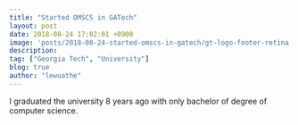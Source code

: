 ```yaml
---
title: "Started OMSCS in GATech"
layout: post
date: 2018-08-24 17:02:01 +0900
image: 'posts/2018-08-24-started-omscs-in-gatech/gt-logo-footer-retina.png'
description:
tag: ["Georgia Tech", "University"]
blog: true
author: "lewuathe"
---
```


I graduated the university 8 years ago with only bachelor of degree of computer science. 

